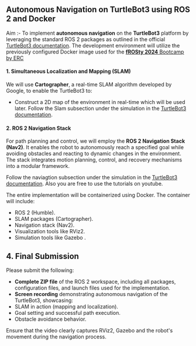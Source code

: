 ## Autonomous Navigation on TurtleBot3 using ROS 2 and Docker

Aim :- To implement **autonomous navigation** on the **TurtleBot3** platform by leveraging the standard ROS 2 packages as outlined in the official [TurtleBot3 documentation](https://emanual.robotis.com/docs/en/platform/turtlebot3/overview/). The development environment will utilize the previously configured Docker image used for the [**fROSty 2024** Bootcamp by ERC](https://github.com/erciitb/fROSty-winter-2024)


#### 1. Simultaneous Localization and Mapping (SLAM)
We will use **Cartographer**, a real-time SLAM algorithm developed by Google, to enable the TurtleBot3 to:

- Construct a 2D map of the environment in real-time which will be used later.
Follow the Slam subsection under the simulation in the [TurtleBot3 documentation](https://emanual.robotis.com/docs/en/platform/turtlebot3/overview/).

#### 2. ROS 2 Navigation Stack
For path planning and control, we will employ the **ROS 2 Navigation Stack (Nav2)**. It enables the robot to autonomously reach a specified goal while avoiding obstacles and reacting to dynamic changes in the environment. The stack integrates motion planning, control, and recovery mechanisms into a modular framework.

Follow the naviagtion subsection under the simulation in the [TurtleBot3 documentation](https://emanual.robotis.com/docs/en/platform/turtlebot3/overview/). Also you are free to use the tutorials on youtube.


The entire implementation will be containerized using Docker. The container will include:

- ROS 2 (Humble).
- SLAM packages (Cartographer).
- Navigation stack (Nav2).
- Visualization tools like RViz2.
- Simulation tools like Gazebo .

## 4. Final Submission

Please submit the following:

- **Complete ZIP file** of the ROS 2 workspace, including all packages, configuration files, and launch files used for the implementation.
-  **Screen recording** demonstrating autonomous navigation of the TurtleBot3, showcasing:
  - SLAM in action (mapping and localization).
  - Goal setting and successful path execution.
  - Obstacle avoidance behavior.

Ensure that the video clearly captures RViz2, Gazebo and the robot's movement during the navigation process.


